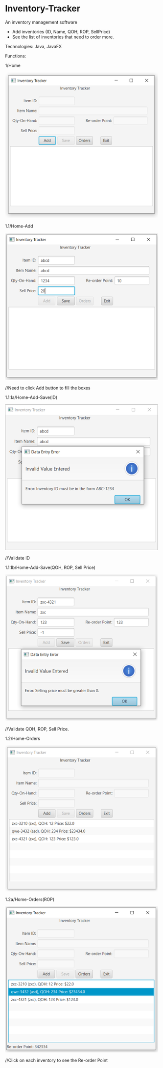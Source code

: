 # Inventory-Tracker

An inventory management software
- Add inventories (ID, Name, QOH, ROP, SellPrice)
- See the list of inventories that need to order more.

Technologies: Java, JavaFX



Functions:

1/Home

<img src="https://github.com/BrianVu999/Inventory-Tracker/blob/main/Screenshots/Home.PNG" width="500">



1.1/Home-Add

<img src="https://github.com/BrianVu999/Inventory-Tracker/blob/main/Screenshots/Add.PNG" width="500">

//Need to click Add button to fill the boxes



1.1.1a/Home-Add-Save(ID)

<img src="https://github.com/BrianVu999/Inventory-Tracker/blob/main/Screenshots/Add-ID-Validation.PNG" width="500">

//Validate ID



1.1.1b/Home-Add-Save(QOH, ROP, Sell Price)

<img src="https://github.com/BrianVu999/Inventory-Tracker/blob/main/Screenshots/Add-Greater0.PNG" width="500">

//Validate QOH, ROP, Sell Price.




1.2/Home-Orders

<img src="https://github.com/BrianVu999/Inventory-Tracker/blob/main/Screenshots/Orders.PNG" width="500">



1.2a/Home-Orders(ROP)


<img src="https://github.com/BrianVu999/Inventory-Tracker/blob/main/Screenshots/Order-ReOrderPoint.PNG" width="500">

//Click on each inventory to see the Re-order Point





